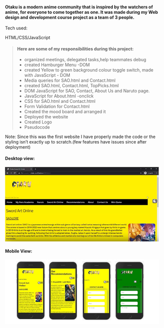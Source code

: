 
#### Otaku is a modern anime community that is inspired by the watchers of anime, for everyone to come together as one. It was made during my Web design and development course project as a team of 3 people.

Tech used:

HTML/CSS/JavaScript
	
> ####	Here are some of my responsibilities during this project:
>	- organized meetings, delegated tasks,help teammates debug
>	- created Hamburger Menu -DOM
>	- created Yellow to green background colour toggle switch, made with JavaScript - DOM
>	-  Media queries for SAO.html and Contact.html
>	-  created SAO.html, Contact.html, TopPicks.html
>	-  DOM JavaScript for SAO, Contact, About Us and Naruto page.
>	- JavaScript for About.html -onclick
>	- CSS for SAO.html and Contact.html
>	- Form Validation for Contact.html
>	- Created the mood board and arranged it
>	- Deployed the website
>	- Created Logo
>	- Pseudocode
	
Note: Since this was the first website I have properly made the code or the styling isn’t exactly up to scratch.(few features have issues since after deployment)
	

#### Desktop view: 
![swordart](sao.jpg)

#### Mobile View: 
![swordart](mobiless.jpg)

